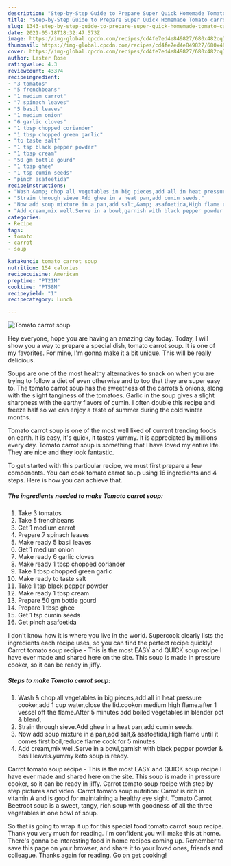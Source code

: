 ```yaml
---
description: "Step-by-Step Guide to Prepare Super Quick Homemade Tomato carrot soup"
title: "Step-by-Step Guide to Prepare Super Quick Homemade Tomato carrot soup"
slug: 1343-step-by-step-guide-to-prepare-super-quick-homemade-tomato-carrot-soup
date: 2021-05-18T18:32:47.573Z
image: https://img-global.cpcdn.com/recipes/cd4fe7ed4e849827/680x482cq70/tomato-carrot-soup-recipe-main-photo.jpg
thumbnail: https://img-global.cpcdn.com/recipes/cd4fe7ed4e849827/680x482cq70/tomato-carrot-soup-recipe-main-photo.jpg
cover: https://img-global.cpcdn.com/recipes/cd4fe7ed4e849827/680x482cq70/tomato-carrot-soup-recipe-main-photo.jpg
author: Lester Rose
ratingvalue: 4.3
reviewcount: 43374
recipeingredient:
- "3 tomatos"
- "5 frenchbeans"
- "1 medium carrot"
- "7 spinach leaves"
- "5 basil leaves"
- "1 medium onion"
- "6 garlic cloves"
- "1 tbsp chopped coriander"
- "1 tbsp chopped green garlic"
- "to taste salt"
- "1 tsp black pepper powder"
- "1 tbsp cream"
- "50 gm bottle gourd"
- "1 tbsp ghee"
- "1 tsp cumin seeds"
- "pinch asafoetida"
recipeinstructions:
- "Wash &amp; chop all vegetables in big pieces,add all in heat pressure cooker,add 1 cup water,close the lid.cookon medium high flame.after 1 vessel off the flame.After 5 minutes add boiled vegetables in blender pot &amp; blend,"
- "Strain through sieve.Add ghee in a heat pan,add cumin seeds."
- "Now add soup mixture in a pan,add salt,&amp; asafoetida,High flame until it comes first boil,reduce flame cook for 5 minutes."
- "Add cream,mix well.Serve in a bowl,garnish with black pepper powder &amp; basil leaves.yummy keto soup is ready."
categories:
- Recipe
tags:
- tomato
- carrot
- soup

katakunci: tomato carrot soup 
nutrition: 154 calories
recipecuisine: American
preptime: "PT21M"
cooktime: "PT58M"
recipeyield: "1"
recipecategory: Lunch

---
```



![Tomato carrot soup](https://img-global.cpcdn.com/recipes/cd4fe7ed4e849827/680x482cq70/tomato-carrot-soup-recipe-main-photo.jpg)

Hey everyone, hope you are having an amazing day today. Today, I will show you a way to prepare a special dish, tomato carrot soup. It is one of my favorites. For mine, I'm gonna make it a bit unique. This will be really delicious.

Soups are one of the most healthy alternatives to snack on when you are trying to follow a diet of even otherwise and to top that they are super easy to. The tomato carrot soup has the sweetness of the carrots &amp; onions, along with the slight tanginess of the tomatoes. Garlic in the soup gives a slight sharpness with the earthy flavors of cumin. I often double this recipe and freeze half so we can enjoy a taste of summer during the cold winter months.

Tomato carrot soup is one of the most well liked of current trending foods on earth. It is easy, it's quick, it tastes yummy. It is appreciated by millions every day. Tomato carrot soup is something that I have loved my entire life. They are nice and they look fantastic.


To get started with this particular recipe, we must first prepare a few components. You can cook tomato carrot soup using 16 ingredients and 4 steps. Here is how you can achieve that.

<!--inarticleads1-->

##### The ingredients needed to make Tomato carrot soup:

1. Take 3 tomatos
1. Take 5 frenchbeans
1. Get 1 medium carrot
1. Prepare 7 spinach leaves
1. Make ready 5 basil leaves
1. Get 1 medium onion
1. Make ready 6 garlic cloves
1. Make ready 1 tbsp chopped coriander
1. Take 1 tbsp chopped green garlic
1. Make ready to taste salt
1. Take 1 tsp black pepper powder
1. Make ready 1 tbsp cream
1. Prepare 50 gm bottle gourd
1. Prepare 1 tbsp ghee
1. Get 1 tsp cumin seeds
1. Get pinch asafoetida


I don&#39;t know how it is where you live in the world. Supercook clearly lists the ingredients each recipe uses, so you can find the perfect recipe quickly! Carrot tomato soup recipe - This is the most EASY and QUICK soup recipe I have ever made and shared here on the site. This soup is made in pressure cooker, so it can be ready in jiffy. 

<!--inarticleads2-->

##### Steps to make Tomato carrot soup:

1. Wash &amp; chop all vegetables in big pieces,add all in heat pressure cooker,add 1 cup water,close the lid.cookon medium high flame.after 1 vessel off the flame.After 5 minutes add boiled vegetables in blender pot &amp; blend,
1. Strain through sieve.Add ghee in a heat pan,add cumin seeds.
1. Now add soup mixture in a pan,add salt,&amp; asafoetida,High flame until it comes first boil,reduce flame cook for 5 minutes.
1. Add cream,mix well.Serve in a bowl,garnish with black pepper powder &amp; basil leaves.yummy keto soup is ready.


Carrot tomato soup recipe - This is the most EASY and QUICK soup recipe I have ever made and shared here on the site. This soup is made in pressure cooker, so it can be ready in jiffy. Carrot tomato soup recipe with step by step pictures and video. Carrot tomato soup nutrition: Carrot is rich in vitamin A and is good for maintaining a healthy eye sight. Tomato Carrot Beetroot soup is a sweet, tangy, rich soup with goodness of all the three vegetables in one bowl of soup. 

So that is going to wrap it up for this special food tomato carrot soup recipe. Thank you very much for reading. I'm confident you will make this at home. There's gonna be interesting food in home recipes coming up. Remember to save this page on your browser, and share it to your loved ones, friends and colleague. Thanks again for reading. Go on get cooking!
